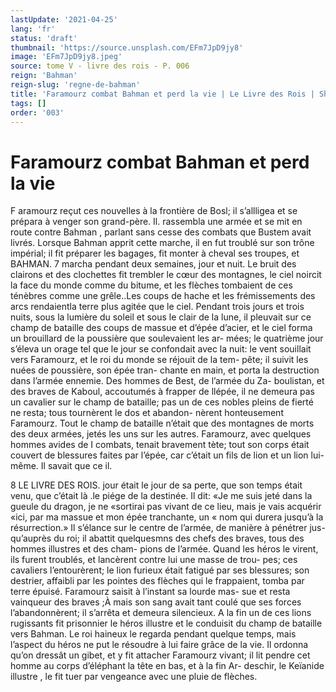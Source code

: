 ```yaml
---
lastUpdate: '2021-04-25'
lang: 'fr'
status: 'draft'
thumbnail: 'https://source.unsplash.com/EFm7JpD9jy8'
image: 'EFm7JpD9jy8.jpeg'
source: tome V - livre des rois - P. 006
reign: 'Bahman'
reign-slug: 'regne-de-bahman'
title: 'Faramourz combat Bahman et perd la vie | Le Livre des Rois | Shâhnâmeh'
tags: []
order: '003'
---
```


<!-- LTeX: language=fr -->

# Faramourz combat Bahman et perd la vie

F aramourz reçut ces nouvelles à la frontière de Bosl;
il s’allligea et se prépara à venger son grand-père.
Il. rassembla une armée et se mit en route contre Bahman , parlant sans cesse des combats que Bustem avait livrés. Lorsque Bahman apprit cette marche, il en fut troublé sur son trône impérial; il fit préparer
les bagages, fit monter à cheval ses troupes, et
BAHMAN. 7 marcha pendant deux semaines, jour et nuit. Le
bruit des clairons et des clochettes fit trembler le cœur des montagnes, le ciel noircit la face du monde comme du bitume, et les flèches tombaient de ces ténèbres comme une grêle..Les coups de hache et les frémissements des arcs rendaientla terre plus agitée que le ciel. Pendant trois jours et trois nuits, sous la lumière du soleil et sous le clair de la lune, il pleuvait sur ce champ de bataille des coups de massue et d’épée d’acier, et le ciel forma un
brouillard de la poussière que soulevaient les ar- mées; le quatrième jour s’éleva un orage tel que le
jour se confondait avec la nuit: le vent souillait vers Faramourz, et le roi du monde se réjouit de la tem- pête; il suivit les nuées de poussière, son épée tran-
chante en main, et porta la destruction dans l’armée ennemie. Des hommes de Best, de l’armée du Za- boulistan, et des braves de Kaboul, accoutumés à frapper de llépée, il ne demeura pas un cavalier sur
le champ de bataille; pas un de ces nobles pleins de fierté ne resta; tous tournèrent le dos et abandon- nèrent honteusement Faramourz. Tout le champ de bataille n’était que des montagnes de morts des
deux armées, jetés les uns sur les autres.
Faramourz, avec quelques hommes avides de I combats, tenait bravement tète; tout son corps était
couvert de blessures faites par l’épée, car c’était un
fils de lion et un lion lui-même. Il savait que ce
il.

8 LE LIVRE DES ROIS.
jour était le jour de sa perte, que son temps était venu, que c’était là .le piége de la destinée. Il dit:
«Je me suis jeté dans la gueule du dragon, je ne
«sortirai pas vivant de ce lieu, mais je vais acquérir
«ici, par ma massue et mon épée tranchante, un « nom qui durera jusqu’à la résurrection.» Il s’élance
sur le centre de l’armée, de manière à pénétrer jus-
qu’auprès du roi; il abattit quelquesmns des chefs
des braves, tous des hommes illustres et des cham- pions de l’armée. Quand les héros le virent, ils furent troublés, et lancèrent contre lui une masse de trou-
pes; ces cavaliers l’entourèrent; le lion furieux était
fatigué par ses blessures; son destrier, affaibli par les pointes des flèches qui le frappaient, tomba par terre épuisé. Faramourz saisit à l’instant sa lourde mas-
sue et resta vainqueur des braves ;À mais son sang avait tant coulé que ses forces l’abandonnèrent; il s’arrêta et demeura silencieux. A la fin un de ces lions rugissants fit prisonnier le héros illustre et le conduisit du champ de bataille vers Bahman. Le roi haineux le regarda pendant quelque temps, mais l’aspect du héros ne put le résoudre à lui faire grâce
de la vie. Il ordonna qu’on dressât un gibet, et y fit
attacher Faramourz vivant; il lit pendre cet homme
au corps d’éléphant la tête en bas, et à la fin Ar-
deschir, le Keïanide illustre , le fit tuer par vengeance avec une pluie de flèches.
